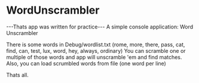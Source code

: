 # WordUnscrambler
---Thats app was written for practice---
A simple console application: Word Unscrambler

There is some words in Debug/wordlist.txt (rome, more, there, pass, cat, find, can, test, lux, word, hey, always, ordinary)
You can scramble one or multiple of those words and app will unscramble 'em and find matches.
Also, you can load scrumbled words from file (one word per line)

Thats all. 
